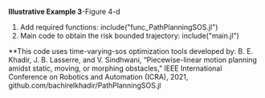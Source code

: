 **Illustrative Example 3**-Figure 4-d




1) Add required functions: include("func_PathPlanningSOS.jl")
2) Main code to obtain the risk bounded trajectory: include("main.jl")





**This code uses time-varying-sos optimization tools developed by:
B. E. Khadir, J. B. Lasserre, and V. Sindhwani, “Piecewise-linear motion planning amidst static, moving, or morphing obstacles,” IEEE International Conference on Robotics and Automation (ICRA), 2021,
github.com/bachirelkhadir/PathPlanningSOS.jl   
